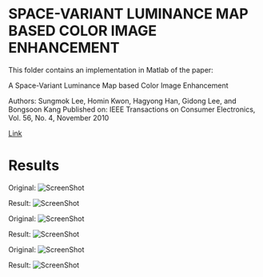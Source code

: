 # SPACE-VARIANT LUMINANCE MAP BASED COLOR IMAGE ENHANCEMENT

This folder contains an implementation in Matlab of the paper:

A Space-Variant Luminance Map based Color Image Enhancement

Authors: Sungmok Lee, Homin Kwon, Hagyong Han, Gidong Lee, and Bongsoon Kang
Published on: 
IEEE Transactions on Consumer Electronics, Vol. 56, No. 4, November 2010

[Link](https://ieeexplore.ieee.org/document/5681151)

# Results

Original: 
![ScreenShot](https://raw.github.com/vitorog/misc-projects/master/Matlab/svlm/screenshots/castle.jpg "Castle Original")

Result:
![ScreenShot](https://raw.github.com/vitorog/misc-projects/master/Matlab/svlm/screenshots/castle_result.png "Castle Result")

Original: 
![ScreenShot](https://raw.github.com/vitorog/misc-projects/master/Matlab/svlm/screenshots/girl.jpg "Girl Original")

Result:
![ScreenShot](https://raw.github.com/vitorog/misc-projects/master/Matlab/svlm/screenshots/girl_result.png "Girl Result")

Original: 
![ScreenShot](https://raw.github.com/vitorog/misc-projects/master/Matlab/svlm/screenshots/house.jpg "House Original")

Result:
![ScreenShot](https://raw.github.com/vitorog/misc-projects/master/Matlab/svlm/screenshots/house_result.png "House Result")






